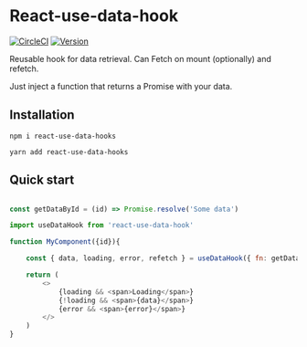 # React-use-data-hook

[![CircleCI](https://img.shields.io/circleci/build/gh/LaurentZuijdwijk/react-use-data-hook?style=for-the-badge)](https://app.circleci.com/pipelines/github/LaurentZuijdwijk/react-use-data-hook) [![Version](https://img.shields.io/github/package-json/version/LaurentZuijdwijk/react-use-data-hook?style=for-the-badge)](https://app.circleci.com/pipelines/github/LaurentZuijdwijk/react-use-data-hook)

Reusable hook for data retrieval. Can Fetch on mount (optionally) and refetch. 

Just inject a function that returns a Promise with your data. 

## Installation

```
npm i react-use-data-hooks

yarn add react-use-data-hooks

```

## Quick start

```javascript

const getDataById = (id) => Promise.resolve('Some data')

import useDataHook from 'react-use-data-hook'

function MyComponent({id}){

    const { data, loading, error, refetch } = useDataHook({ fn: getDataById, initialFetch:true }, id);

    return (
        <>
            {loading && <span>Loading</span>}
            {!loading && <span>{data}</span>}
            {error && <span>{error}</span>}
        </>
    )
}

```

